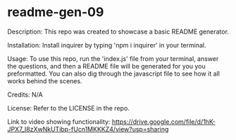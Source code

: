 # readme-gen-09

Description: This repo was created to showcase a basic README generator.

Installation: Install inquirer by typing 'npm i inquirer' in your terminal.

Usage: To use this repo, run the 'index.js' file from your terminal, answer the questions, and then a README file will be generated for you you preformatted. You can also dig through the javascript file to see how it all works behind the scenes.

Credits: N/A

License: Refer to the LICENSE in the repo.

Link to video showing functionality:
https://drive.google.com/file/d/1hK-JPX7_I8zXwNkUTibp-fUcn1MKKKZ4/view?usp=sharing
